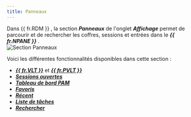 ```yaml
---
title: Panneaux
---
```

Dans {{ fr.RDM }} , la section ***Panneaux*** de l&apos;onglet ***Affichage*** permet de parcourir et de rechercher les coffres, sessions et entrées dans le ***{{ fr.NPANE }}*** .  
![Section Panneaux](/img/fr/rdm/windows/RdmWin2002.png) 

Voici les différentes fonctionnalités disponibles dans cette section :  

* [***{{ fr.VLT }}***](/fr/rdm/windows/commands/view/panels/vault/) et [***{{ fr.PVLT }}***](/fr/rdm/windows/commands/view/panels/vault/) 
* [***Sessions ouvertes***](/fr/rdm/windows/commands/view/panels/opened-sessions/) 
* [***Tableau de bord PAM***](/fr/rdm/windows/commands/view/panels/pam-dashboard/) 
* [***Favoris***](/fr/rdm/windows/user-interface/navigation-pane/favorite-entries/) 
* [***Récent***](/fr/rdm/windows/user-interface/navigation-pane/most-recently-used-entries/) 
* [***Liste de tâches***](/fr/rdm/windows/commands/view/panels/task-list/) 
* [***Rechercher***](/fr/rdm/windows/commands/view/panels/search/) 
